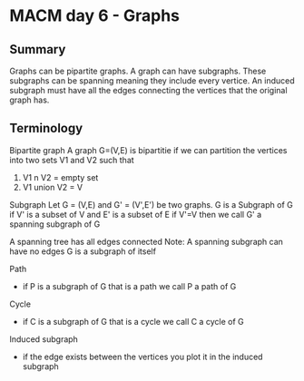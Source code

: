 # MACM day 6 - Graphs

## Summary
Graphs can be pipartite graphs. A graph can have subgraphs. These subgraphs can be spanning meaning they include every vertice. An induced subgraph must have all the edges connecting the vertices that the original graph has.

## Terminology
Bipartite graph
A graph G=(V,E) is bipartitie if we can partition the vertices into two sets V1 and V2 such that
1. V1 n V2 = empty set
2. V1 union V2 = V

Subgraph
Let G = (V,E) and G' = (V',E') be two graphs.
G is a Subgraph of G if V' is a subset of V and E' is a subset of E
if V'=V then we call G' a spanning subgraph of G

A spanning tree has all edges connected
Note: A spanning subgraph can have no edges
G is a subgraph of itself

Path
- if P is a subgraph of G that is a path we call P a path of G

Cycle
- if C is a subgraph of G that is a cycle we call C a cycle of G

Induced subgraph
- if the edge exists between the vertices you plot it in the induced subgraph
